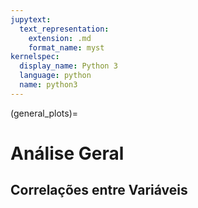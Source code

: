```yaml
--- 
jupytext:
  text_representation:
    extension: .md
    format_name: myst
kernelspec:
  display_name: Python 3
  language: python
  name: python3
---
```


(general_plots)= 

# Análise Geral


## Correlações entre Variáveis

<div><script src="https://cdn.plot.ly/plotly-latest.min.js"></script><div class="plotly-graph-div" id="2fdc9177-61b2-402a-93e3-443c2d4115e3" style="height:100%; width:100%;"></div><script type="text/javascript">                                    window.PLOTLYENV=window.PLOTLYENV || {};                                    if (document.getElementById("2fdc9177-61b2-402a-93e3-443c2d4115e3")) {                    Plotly.newPlot(                        "2fdc9177-61b2-402a-93e3-443c2d4115e3",                        [{"colorbar": {"thickness": 0.03, "thicknessmode": "fraction"}, "colorscale": [[0, "rgb(20, 36, 44)"], [1, "rgb(233, 75, 59)"]], "hoverongaps": false, "hovertemplate": "x: %{x}<br>y: %{y}<br>pearson corr: %{z:.2f}<extra></extra>", "reversescale": false, "showscale": true, "type": "heatmap", "x": ["suporte", "transporte", "hops_9", "hops_12", "hops_13"], "y": ["suporte", "transporte", "hops_9", "hops_12", "hops_13"], "z": [[null, 0.5563975608258747, -0.13825408502136968, -0.1532854542720578, -0.16687776497574014], [null, null, -0.05354497813889961, -0.03779895935749427, -0.04962523502078303], [null, null, null, 0.8240384103186112, 0.771367044690069], [null, null, null, null, 0.9921672113891866], [null, null, null, null, null]]}],                        {"annotations": [{"font": {"color": "rgb(243, 243, 243)"}, "showarrow": false, "text": "nan", "x": "suporte", "xref": "x", "y": "suporte", "yref": "y"}, {"font": {"color": "rgb(243, 243, 243)"}, "showarrow": false, "text": "0.56", "x": "transporte", "xref": "x", "y": "suporte", "yref": "y"}, {"font": {"color": "rgb(243, 243, 243)"}, "showarrow": false, "text": "-0.14", "x": "hops_9", "xref": "x", "y": "suporte", "yref": "y"}, {"font": {"color": "rgb(243, 243, 243)"}, "showarrow": false, "text": "-0.15", "x": "hops_12", "xref": "x", "y": "suporte", "yref": "y"}, {"font": {"color": "rgb(243, 243, 243)"}, "showarrow": false, "text": "-0.17", "x": "hops_13", "xref": "x", "y": "suporte", "yref": "y"}, {"font": {"color": "rgb(243, 243, 243)"}, "showarrow": false, "text": "nan", "x": "suporte", "xref": "x", "y": "transporte", "yref": "y"}, {"font": {"color": "rgb(243, 243, 243)"}, "showarrow": false, "text": "nan", "x": "transporte", "xref": "x", "y": "transporte", "yref": "y"}, {"font": {"color": "rgb(243, 243, 243)"}, "showarrow": false, "text": "-0.05", "x": "hops_9", "xref": "x", "y": "transporte", "yref": "y"}, {"font": {"color": "rgb(243, 243, 243)"}, "showarrow": false, "text": "-0.04", "x": "hops_12", "xref": "x", "y": "transporte", "yref": "y"}, {"font": {"color": "rgb(243, 243, 243)"}, "showarrow": false, "text": "-0.05", "x": "hops_13", "xref": "x", "y": "transporte", "yref": "y"}, {"font": {"color": "rgb(243, 243, 243)"}, "showarrow": false, "text": "nan", "x": "suporte", "xref": "x", "y": "hops_9", "yref": "y"}, {"font": {"color": "rgb(243, 243, 243)"}, "showarrow": false, "text": "nan", "x": "transporte", "xref": "x", "y": "hops_9", "yref": "y"}, {"font": {"color": "rgb(243, 243, 243)"}, "showarrow": false, "text": "nan", "x": "hops_9", "xref": "x", "y": "hops_9", "yref": "y"}, {"font": {"color": "rgb(243, 243, 243)"}, "showarrow": false, "text": "0.82", "x": "hops_12", "xref": "x", "y": "hops_9", "yref": "y"}, {"font": {"color": "rgb(243, 243, 243)"}, "showarrow": false, "text": "0.77", "x": "hops_13", "xref": "x", "y": "hops_9", "yref": "y"}, {"font": {"color": "rgb(243, 243, 243)"}, "showarrow": false, "text": "nan", "x": "suporte", "xref": "x", "y": "hops_12", "yref": "y"}, {"font": {"color": "rgb(243, 243, 243)"}, "showarrow": false, "text": "nan", "x": "transporte", "xref": "x", "y": "hops_12", "yref": "y"}, {"font": {"color": "rgb(243, 243, 243)"}, "showarrow": false, "text": "nan", "x": "hops_9", "xref": "x", "y": "hops_12", "yref": "y"}, {"font": {"color": "rgb(243, 243, 243)"}, "showarrow": false, "text": "nan", "x": "hops_12", "xref": "x", "y": "hops_12", "yref": "y"}, {"font": {"color": "rgb(243, 243, 243)"}, "showarrow": false, "text": "0.99", "x": "hops_13", "xref": "x", "y": "hops_12", "yref": "y"}, {"font": {"color": "rgb(243, 243, 243)"}, "showarrow": false, "text": "nan", "x": "suporte", "xref": "x", "y": "hops_13", "yref": "y"}, {"font": {"color": "rgb(243, 243, 243)"}, "showarrow": false, "text": "nan", "x": "transporte", "xref": "x", "y": "hops_13", "yref": "y"}, {"font": {"color": "rgb(243, 243, 243)"}, "showarrow": false, "text": "nan", "x": "hops_9", "xref": "x", "y": "hops_13", "yref": "y"}, {"font": {"color": "rgb(243, 243, 243)"}, "showarrow": false, "text": "nan", "x": "hops_12", "xref": "x", "y": "hops_13", "yref": "y"}, {"font": {"color": "rgb(243, 243, 243)"}, "showarrow": false, "text": "nan", "x": "hops_13", "xref": "x", "y": "hops_13", "yref": "y"}], "hovermode": "x", "margin": {"b": 50, "l": 50, "r": 50, "t": 100}, "paper_bgcolor": "rgba(0, 0, 0, 0)", "plot_bgcolor": "rgb(243, 243, 243)", "separators": ",.", "template": {"data": {"bar": [{"error_x": {"color": "#2a3f5f"}, "error_y": {"color": "#2a3f5f"}, "marker": {"line": {"color": "#E5ECF6", "width": 0.5}}, "type": "bar"}], "barpolar": [{"marker": {"line": {"color": "#E5ECF6", "width": 0.5}}, "type": "barpolar"}], "carpet": [{"aaxis": {"endlinecolor": "#2a3f5f", "gridcolor": "white", "linecolor": "white", "minorgridcolor": "white", "startlinecolor": "#2a3f5f"}, "baxis": {"endlinecolor": "#2a3f5f", "gridcolor": "white", "linecolor": "white", "minorgridcolor": "white", "startlinecolor": "#2a3f5f"}, "type": "carpet"}], "choropleth": [{"colorbar": {"outlinewidth": 0, "ticks": ""}, "type": "choropleth"}], "contour": [{"colorbar": {"outlinewidth": 0, "ticks": ""}, "colorscale": [[0.0, "#0d0887"], [0.1111111111111111, "#46039f"], [0.2222222222222222, "#7201a8"], [0.3333333333333333, "#9c179e"], [0.4444444444444444, "#bd3786"], [0.5555555555555556, "#d8576b"], [0.6666666666666666, "#ed7953"], [0.7777777777777778, "#fb9f3a"], [0.8888888888888888, "#fdca26"], [1.0, "#f0f921"]], "type": "contour"}], "contourcarpet": [{"colorbar": {"outlinewidth": 0, "ticks": ""}, "type": "contourcarpet"}], "heatmap": [{"colorbar": {"outlinewidth": 0, "ticks": ""}, "colorscale": [[0.0, "#0d0887"], [0.1111111111111111, "#46039f"], [0.2222222222222222, "#7201a8"], [0.3333333333333333, "#9c179e"], [0.4444444444444444, "#bd3786"], [0.5555555555555556, "#d8576b"], [0.6666666666666666, "#ed7953"], [0.7777777777777778, "#fb9f3a"], [0.8888888888888888, "#fdca26"], [1.0, "#f0f921"]], "type": "heatmap"}], "heatmapgl": [{"colorbar": {"outlinewidth": 0, "ticks": ""}, "colorscale": [[0.0, "#0d0887"], [0.1111111111111111, "#46039f"], [0.2222222222222222, "#7201a8"], [0.3333333333333333, "#9c179e"], [0.4444444444444444, "#bd3786"], [0.5555555555555556, "#d8576b"], [0.6666666666666666, "#ed7953"], [0.7777777777777778, "#fb9f3a"], [0.8888888888888888, "#fdca26"], [1.0, "#f0f921"]], "type": "heatmapgl"}], "histogram": [{"marker": {"colorbar": {"outlinewidth": 0, "ticks": ""}}, "type": "histogram"}], "histogram2d": [{"colorbar": {"outlinewidth": 0, "ticks": ""}, "colorscale": [[0.0, "#0d0887"], [0.1111111111111111, "#46039f"], [0.2222222222222222, "#7201a8"], [0.3333333333333333, "#9c179e"], [0.4444444444444444, "#bd3786"], [0.5555555555555556, "#d8576b"], [0.6666666666666666, "#ed7953"], [0.7777777777777778, "#fb9f3a"], [0.8888888888888888, "#fdca26"], [1.0, "#f0f921"]], "type": "histogram2d"}], "histogram2dcontour": [{"colorbar": {"outlinewidth": 0, "ticks": ""}, "colorscale": [[0.0, "#0d0887"], [0.1111111111111111, "#46039f"], [0.2222222222222222, "#7201a8"], [0.3333333333333333, "#9c179e"], [0.4444444444444444, "#bd3786"], [0.5555555555555556, "#d8576b"], [0.6666666666666666, "#ed7953"], [0.7777777777777778, "#fb9f3a"], [0.8888888888888888, "#fdca26"], [1.0, "#f0f921"]], "type": "histogram2dcontour"}], "mesh3d": [{"colorbar": {"outlinewidth": 0, "ticks": ""}, "type": "mesh3d"}], "parcoords": [{"line": {"colorbar": {"outlinewidth": 0, "ticks": ""}}, "type": "parcoords"}], "pie": [{"automargin": true, "type": "pie"}], "scatter": [{"marker": {"colorbar": {"outlinewidth": 0, "ticks": ""}}, "type": "scatter"}], "scatter3d": [{"line": {"colorbar": {"outlinewidth": 0, "ticks": ""}}, "marker": {"colorbar": {"outlinewidth": 0, "ticks": ""}}, "type": "scatter3d"}], "scattercarpet": [{"marker": {"colorbar": {"outlinewidth": 0, "ticks": ""}}, "type": "scattercarpet"}], "scattergeo": [{"marker": {"colorbar": {"outlinewidth": 0, "ticks": ""}}, "type": "scattergeo"}], "scattergl": [{"marker": {"colorbar": {"outlinewidth": 0, "ticks": ""}}, "type": "scattergl"}], "scattermapbox": [{"marker": {"colorbar": {"outlinewidth": 0, "ticks": ""}}, "type": "scattermapbox"}], "scatterpolar": [{"marker": {"colorbar": {"outlinewidth": 0, "ticks": ""}}, "type": "scatterpolar"}], "scatterpolargl": [{"marker": {"colorbar": {"outlinewidth": 0, "ticks": ""}}, "type": "scatterpolargl"}], "scatterternary": [{"marker": {"colorbar": {"outlinewidth": 0, "ticks": ""}}, "type": "scatterternary"}], "surface": [{"colorbar": {"outlinewidth": 0, "ticks": ""}, "colorscale": [[0.0, "#0d0887"], [0.1111111111111111, "#46039f"], [0.2222222222222222, "#7201a8"], [0.3333333333333333, "#9c179e"], [0.4444444444444444, "#bd3786"], [0.5555555555555556, "#d8576b"], [0.6666666666666666, "#ed7953"], [0.7777777777777778, "#fb9f3a"], [0.8888888888888888, "#fdca26"], [1.0, "#f0f921"]], "type": "surface"}], "table": [{"cells": {"fill": {"color": "#EBF0F8"}, "line": {"color": "white"}}, "header": {"fill": {"color": "#C8D4E3"}, "line": {"color": "white"}}, "type": "table"}]}, "layout": {"annotationdefaults": {"arrowcolor": "#2a3f5f", "arrowhead": 0, "arrowwidth": 1}, "coloraxis": {"colorbar": {"outlinewidth": 0, "ticks": ""}}, "colorscale": {"diverging": [[0, "#8e0152"], [0.1, "#c51b7d"], [0.2, "#de77ae"], [0.3, "#f1b6da"], [0.4, "#fde0ef"], [0.5, "#f7f7f7"], [0.6, "#e6f5d0"], [0.7, "#b8e186"], [0.8, "#7fbc41"], [0.9, "#4d9221"], [1, "#276419"]], "sequential": [[0.0, "#0d0887"], [0.1111111111111111, "#46039f"], [0.2222222222222222, "#7201a8"], [0.3333333333333333, "#9c179e"], [0.4444444444444444, "#bd3786"], [0.5555555555555556, "#d8576b"], [0.6666666666666666, "#ed7953"], [0.7777777777777778, "#fb9f3a"], [0.8888888888888888, "#fdca26"], [1.0, "#f0f921"]], "sequentialminus": [[0.0, "#0d0887"], [0.1111111111111111, "#46039f"], [0.2222222222222222, "#7201a8"], [0.3333333333333333, "#9c179e"], [0.4444444444444444, "#bd3786"], [0.5555555555555556, "#d8576b"], [0.6666666666666666, "#ed7953"], [0.7777777777777778, "#fb9f3a"], [0.8888888888888888, "#fdca26"], [1.0, "#f0f921"]]}, "colorway": ["#636efa", "#EF553B", "#00cc96", "#ab63fa", "#FFA15A", "#19d3f3", "#FF6692", "#B6E880", "#FF97FF", "#FECB52"], "font": {"color": "#2a3f5f"}, "geo": {"bgcolor": "white", "lakecolor": "white", "landcolor": "#E5ECF6", "showlakes": true, "showland": true, "subunitcolor": "white"}, "hoverlabel": {"align": "left"}, "hovermode": "closest", "mapbox": {"style": "light"}, "paper_bgcolor": "white", "plot_bgcolor": "#E5ECF6", "polar": {"angularaxis": {"gridcolor": "white", "linecolor": "white", "ticks": ""}, "bgcolor": "#E5ECF6", "radialaxis": {"gridcolor": "white", "linecolor": "white", "ticks": ""}}, "scene": {"xaxis": {"backgroundcolor": "#E5ECF6", "gridcolor": "white", "gridwidth": 2, "linecolor": "white", "showbackground": true, "ticks": "", "zerolinecolor": "white"}, "yaxis": {"backgroundcolor": "#E5ECF6", "gridcolor": "white", "gridwidth": 2, "linecolor": "white", "showbackground": true, "ticks": "", "zerolinecolor": "white"}, "zaxis": {"backgroundcolor": "#E5ECF6", "gridcolor": "white", "gridwidth": 2, "linecolor": "white", "showbackground": true, "ticks": "", "zerolinecolor": "white"}}, "shapedefaults": {"line": {"color": "#2a3f5f"}}, "ternary": {"aaxis": {"gridcolor": "white", "linecolor": "white", "ticks": ""}, "baxis": {"gridcolor": "white", "linecolor": "white", "ticks": ""}, "bgcolor": "#E5ECF6", "caxis": {"gridcolor": "white", "linecolor": "white", "ticks": ""}}, "title": {"x": 0.05}, "xaxis": {"automargin": true, "gridcolor": "white", "linecolor": "white", "ticks": "", "title": {"standoff": 15}, "zerolinecolor": "white", "zerolinewidth": 2}, "yaxis": {"automargin": true, "gridcolor": "white", "linecolor": "white", "ticks": "", "title": {"standoff": 15}, "zerolinecolor": "white", "zerolinewidth": 2}}}, "title": {"text": "pearson's correlation matrix"}, "xaxis": {"dtick": 1, "gridcolor": "rgb(0, 0, 0)", "linecolor": "rgba(100, 100, 100, 0)", "showgrid": false, "side": "top", "tickfont": {"color": "rgba(100, 100, 100, 0.8)"}, "ticks": "", "zeroline": false}, "yaxis": {"dtick": 1, "linecolor": "rgba(100, 100, 100, 0)", "showgrid": false, "tickfont": {"color": "rgba(100, 100, 100, 0.8)"}, "ticks": "", "ticksuffix": "  ", "zeroline": false}},                        {"displayModeBar": false, "showTips": false, "responsive": true}                    )                };                            </script></div>

<div><script src="https://cdn.plot.ly/plotly-latest.min.js"></script><div class="plotly-graph-div" id="be1fc005-7b62-4f56-8405-821df7a12671" style="height:100%; width:100%;"></div><script type="text/javascript">                                    window.PLOTLYENV=window.PLOTLYENV || {};                                    if (document.getElementById("be1fc005-7b62-4f56-8405-821df7a12671")) {                    Plotly.newPlot(                        "be1fc005-7b62-4f56-8405-821df7a12671",                        [{"colorbar": {"thickness": 0.03, "thicknessmode": "fraction"}, "colorscale": [[0, "rgb(20, 36, 44)"], [1, "rgb(233, 75, 59)"]], "hoverongaps": false, "hovertemplate": "x: %{x}<br>y: %{y}<br>spearman corr: %{z:.2f}<extra></extra>", "reversescale": false, "showscale": true, "type": "heatmap", "x": ["suporte", "transporte", "hops_9", "hops_12", "hops_13"], "y": ["suporte", "transporte", "hops_9", "hops_12", "hops_13"], "z": [[null, 0.5209049773755656, -0.1011764705882353, -0.12278511404561825, -0.11567827130852341], [null, null, -0.05181272509003602, -0.0739015606242497, -0.07265306122448979], [null, null, null, 0.9817527010804322, 0.9788715486194478], [null, null, null, null, 0.9984633853541417], [null, null, null, null, null]]}],                        {"annotations": [{"font": {"color": "rgb(243, 243, 243)"}, "showarrow": false, "text": "nan", "x": "suporte", "xref": "x", "y": "suporte", "yref": "y"}, {"font": {"color": "rgb(243, 243, 243)"}, "showarrow": false, "text": "0.52", "x": "transporte", "xref": "x", "y": "suporte", "yref": "y"}, {"font": {"color": "rgb(243, 243, 243)"}, "showarrow": false, "text": "-0.1", "x": "hops_9", "xref": "x", "y": "suporte", "yref": "y"}, {"font": {"color": "rgb(243, 243, 243)"}, "showarrow": false, "text": "-0.12", "x": "hops_12", "xref": "x", "y": "suporte", "yref": "y"}, {"font": {"color": "rgb(243, 243, 243)"}, "showarrow": false, "text": "-0.12", "x": "hops_13", "xref": "x", "y": "suporte", "yref": "y"}, {"font": {"color": "rgb(243, 243, 243)"}, "showarrow": false, "text": "nan", "x": "suporte", "xref": "x", "y": "transporte", "yref": "y"}, {"font": {"color": "rgb(243, 243, 243)"}, "showarrow": false, "text": "nan", "x": "transporte", "xref": "x", "y": "transporte", "yref": "y"}, {"font": {"color": "rgb(243, 243, 243)"}, "showarrow": false, "text": "-0.05", "x": "hops_9", "xref": "x", "y": "transporte", "yref": "y"}, {"font": {"color": "rgb(243, 243, 243)"}, "showarrow": false, "text": "-0.07", "x": "hops_12", "xref": "x", "y": "transporte", "yref": "y"}, {"font": {"color": "rgb(243, 243, 243)"}, "showarrow": false, "text": "-0.07", "x": "hops_13", "xref": "x", "y": "transporte", "yref": "y"}, {"font": {"color": "rgb(243, 243, 243)"}, "showarrow": false, "text": "nan", "x": "suporte", "xref": "x", "y": "hops_9", "yref": "y"}, {"font": {"color": "rgb(243, 243, 243)"}, "showarrow": false, "text": "nan", "x": "transporte", "xref": "x", "y": "hops_9", "yref": "y"}, {"font": {"color": "rgb(243, 243, 243)"}, "showarrow": false, "text": "nan", "x": "hops_9", "xref": "x", "y": "hops_9", "yref": "y"}, {"font": {"color": "rgb(243, 243, 243)"}, "showarrow": false, "text": "0.98", "x": "hops_12", "xref": "x", "y": "hops_9", "yref": "y"}, {"font": {"color": "rgb(243, 243, 243)"}, "showarrow": false, "text": "0.98", "x": "hops_13", "xref": "x", "y": "hops_9", "yref": "y"}, {"font": {"color": "rgb(243, 243, 243)"}, "showarrow": false, "text": "nan", "x": "suporte", "xref": "x", "y": "hops_12", "yref": "y"}, {"font": {"color": "rgb(243, 243, 243)"}, "showarrow": false, "text": "nan", "x": "transporte", "xref": "x", "y": "hops_12", "yref": "y"}, {"font": {"color": "rgb(243, 243, 243)"}, "showarrow": false, "text": "nan", "x": "hops_9", "xref": "x", "y": "hops_12", "yref": "y"}, {"font": {"color": "rgb(243, 243, 243)"}, "showarrow": false, "text": "nan", "x": "hops_12", "xref": "x", "y": "hops_12", "yref": "y"}, {"font": {"color": "rgb(243, 243, 243)"}, "showarrow": false, "text": "1.0", "x": "hops_13", "xref": "x", "y": "hops_12", "yref": "y"}, {"font": {"color": "rgb(243, 243, 243)"}, "showarrow": false, "text": "nan", "x": "suporte", "xref": "x", "y": "hops_13", "yref": "y"}, {"font": {"color": "rgb(243, 243, 243)"}, "showarrow": false, "text": "nan", "x": "transporte", "xref": "x", "y": "hops_13", "yref": "y"}, {"font": {"color": "rgb(243, 243, 243)"}, "showarrow": false, "text": "nan", "x": "hops_9", "xref": "x", "y": "hops_13", "yref": "y"}, {"font": {"color": "rgb(243, 243, 243)"}, "showarrow": false, "text": "nan", "x": "hops_12", "xref": "x", "y": "hops_13", "yref": "y"}, {"font": {"color": "rgb(243, 243, 243)"}, "showarrow": false, "text": "nan", "x": "hops_13", "xref": "x", "y": "hops_13", "yref": "y"}], "hovermode": "x", "margin": {"b": 50, "l": 50, "r": 50, "t": 100}, "paper_bgcolor": "rgba(0, 0, 0, 0)", "plot_bgcolor": "rgb(243, 243, 243)", "separators": ",.", "template": {"data": {"bar": [{"error_x": {"color": "#2a3f5f"}, "error_y": {"color": "#2a3f5f"}, "marker": {"line": {"color": "#E5ECF6", "width": 0.5}}, "type": "bar"}], "barpolar": [{"marker": {"line": {"color": "#E5ECF6", "width": 0.5}}, "type": "barpolar"}], "carpet": [{"aaxis": {"endlinecolor": "#2a3f5f", "gridcolor": "white", "linecolor": "white", "minorgridcolor": "white", "startlinecolor": "#2a3f5f"}, "baxis": {"endlinecolor": "#2a3f5f", "gridcolor": "white", "linecolor": "white", "minorgridcolor": "white", "startlinecolor": "#2a3f5f"}, "type": "carpet"}], "choropleth": [{"colorbar": {"outlinewidth": 0, "ticks": ""}, "type": "choropleth"}], "contour": [{"colorbar": {"outlinewidth": 0, "ticks": ""}, "colorscale": [[0.0, "#0d0887"], [0.1111111111111111, "#46039f"], [0.2222222222222222, "#7201a8"], [0.3333333333333333, "#9c179e"], [0.4444444444444444, "#bd3786"], [0.5555555555555556, "#d8576b"], [0.6666666666666666, "#ed7953"], [0.7777777777777778, "#fb9f3a"], [0.8888888888888888, "#fdca26"], [1.0, "#f0f921"]], "type": "contour"}], "contourcarpet": [{"colorbar": {"outlinewidth": 0, "ticks": ""}, "type": "contourcarpet"}], "heatmap": [{"colorbar": {"outlinewidth": 0, "ticks": ""}, "colorscale": [[0.0, "#0d0887"], [0.1111111111111111, "#46039f"], [0.2222222222222222, "#7201a8"], [0.3333333333333333, "#9c179e"], [0.4444444444444444, "#bd3786"], [0.5555555555555556, "#d8576b"], [0.6666666666666666, "#ed7953"], [0.7777777777777778, "#fb9f3a"], [0.8888888888888888, "#fdca26"], [1.0, "#f0f921"]], "type": "heatmap"}], "heatmapgl": [{"colorbar": {"outlinewidth": 0, "ticks": ""}, "colorscale": [[0.0, "#0d0887"], [0.1111111111111111, "#46039f"], [0.2222222222222222, "#7201a8"], [0.3333333333333333, "#9c179e"], [0.4444444444444444, "#bd3786"], [0.5555555555555556, "#d8576b"], [0.6666666666666666, "#ed7953"], [0.7777777777777778, "#fb9f3a"], [0.8888888888888888, "#fdca26"], [1.0, "#f0f921"]], "type": "heatmapgl"}], "histogram": [{"marker": {"colorbar": {"outlinewidth": 0, "ticks": ""}}, "type": "histogram"}], "histogram2d": [{"colorbar": {"outlinewidth": 0, "ticks": ""}, "colorscale": [[0.0, "#0d0887"], [0.1111111111111111, "#46039f"], [0.2222222222222222, "#7201a8"], [0.3333333333333333, "#9c179e"], [0.4444444444444444, "#bd3786"], [0.5555555555555556, "#d8576b"], [0.6666666666666666, "#ed7953"], [0.7777777777777778, "#fb9f3a"], [0.8888888888888888, "#fdca26"], [1.0, "#f0f921"]], "type": "histogram2d"}], "histogram2dcontour": [{"colorbar": {"outlinewidth": 0, "ticks": ""}, "colorscale": [[0.0, "#0d0887"], [0.1111111111111111, "#46039f"], [0.2222222222222222, "#7201a8"], [0.3333333333333333, "#9c179e"], [0.4444444444444444, "#bd3786"], [0.5555555555555556, "#d8576b"], [0.6666666666666666, "#ed7953"], [0.7777777777777778, "#fb9f3a"], [0.8888888888888888, "#fdca26"], [1.0, "#f0f921"]], "type": "histogram2dcontour"}], "mesh3d": [{"colorbar": {"outlinewidth": 0, "ticks": ""}, "type": "mesh3d"}], "parcoords": [{"line": {"colorbar": {"outlinewidth": 0, "ticks": ""}}, "type": "parcoords"}], "pie": [{"automargin": true, "type": "pie"}], "scatter": [{"marker": {"colorbar": {"outlinewidth": 0, "ticks": ""}}, "type": "scatter"}], "scatter3d": [{"line": {"colorbar": {"outlinewidth": 0, "ticks": ""}}, "marker": {"colorbar": {"outlinewidth": 0, "ticks": ""}}, "type": "scatter3d"}], "scattercarpet": [{"marker": {"colorbar": {"outlinewidth": 0, "ticks": ""}}, "type": "scattercarpet"}], "scattergeo": [{"marker": {"colorbar": {"outlinewidth": 0, "ticks": ""}}, "type": "scattergeo"}], "scattergl": [{"marker": {"colorbar": {"outlinewidth": 0, "ticks": ""}}, "type": "scattergl"}], "scattermapbox": [{"marker": {"colorbar": {"outlinewidth": 0, "ticks": ""}}, "type": "scattermapbox"}], "scatterpolar": [{"marker": {"colorbar": {"outlinewidth": 0, "ticks": ""}}, "type": "scatterpolar"}], "scatterpolargl": [{"marker": {"colorbar": {"outlinewidth": 0, "ticks": ""}}, "type": "scatterpolargl"}], "scatterternary": [{"marker": {"colorbar": {"outlinewidth": 0, "ticks": ""}}, "type": "scatterternary"}], "surface": [{"colorbar": {"outlinewidth": 0, "ticks": ""}, "colorscale": [[0.0, "#0d0887"], [0.1111111111111111, "#46039f"], [0.2222222222222222, "#7201a8"], [0.3333333333333333, "#9c179e"], [0.4444444444444444, "#bd3786"], [0.5555555555555556, "#d8576b"], [0.6666666666666666, "#ed7953"], [0.7777777777777778, "#fb9f3a"], [0.8888888888888888, "#fdca26"], [1.0, "#f0f921"]], "type": "surface"}], "table": [{"cells": {"fill": {"color": "#EBF0F8"}, "line": {"color": "white"}}, "header": {"fill": {"color": "#C8D4E3"}, "line": {"color": "white"}}, "type": "table"}]}, "layout": {"annotationdefaults": {"arrowcolor": "#2a3f5f", "arrowhead": 0, "arrowwidth": 1}, "coloraxis": {"colorbar": {"outlinewidth": 0, "ticks": ""}}, "colorscale": {"diverging": [[0, "#8e0152"], [0.1, "#c51b7d"], [0.2, "#de77ae"], [0.3, "#f1b6da"], [0.4, "#fde0ef"], [0.5, "#f7f7f7"], [0.6, "#e6f5d0"], [0.7, "#b8e186"], [0.8, "#7fbc41"], [0.9, "#4d9221"], [1, "#276419"]], "sequential": [[0.0, "#0d0887"], [0.1111111111111111, "#46039f"], [0.2222222222222222, "#7201a8"], [0.3333333333333333, "#9c179e"], [0.4444444444444444, "#bd3786"], [0.5555555555555556, "#d8576b"], [0.6666666666666666, "#ed7953"], [0.7777777777777778, "#fb9f3a"], [0.8888888888888888, "#fdca26"], [1.0, "#f0f921"]], "sequentialminus": [[0.0, "#0d0887"], [0.1111111111111111, "#46039f"], [0.2222222222222222, "#7201a8"], [0.3333333333333333, "#9c179e"], [0.4444444444444444, "#bd3786"], [0.5555555555555556, "#d8576b"], [0.6666666666666666, "#ed7953"], [0.7777777777777778, "#fb9f3a"], [0.8888888888888888, "#fdca26"], [1.0, "#f0f921"]]}, "colorway": ["#636efa", "#EF553B", "#00cc96", "#ab63fa", "#FFA15A", "#19d3f3", "#FF6692", "#B6E880", "#FF97FF", "#FECB52"], "font": {"color": "#2a3f5f"}, "geo": {"bgcolor": "white", "lakecolor": "white", "landcolor": "#E5ECF6", "showlakes": true, "showland": true, "subunitcolor": "white"}, "hoverlabel": {"align": "left"}, "hovermode": "closest", "mapbox": {"style": "light"}, "paper_bgcolor": "white", "plot_bgcolor": "#E5ECF6", "polar": {"angularaxis": {"gridcolor": "white", "linecolor": "white", "ticks": ""}, "bgcolor": "#E5ECF6", "radialaxis": {"gridcolor": "white", "linecolor": "white", "ticks": ""}}, "scene": {"xaxis": {"backgroundcolor": "#E5ECF6", "gridcolor": "white", "gridwidth": 2, "linecolor": "white", "showbackground": true, "ticks": "", "zerolinecolor": "white"}, "yaxis": {"backgroundcolor": "#E5ECF6", "gridcolor": "white", "gridwidth": 2, "linecolor": "white", "showbackground": true, "ticks": "", "zerolinecolor": "white"}, "zaxis": {"backgroundcolor": "#E5ECF6", "gridcolor": "white", "gridwidth": 2, "linecolor": "white", "showbackground": true, "ticks": "", "zerolinecolor": "white"}}, "shapedefaults": {"line": {"color": "#2a3f5f"}}, "ternary": {"aaxis": {"gridcolor": "white", "linecolor": "white", "ticks": ""}, "baxis": {"gridcolor": "white", "linecolor": "white", "ticks": ""}, "bgcolor": "#E5ECF6", "caxis": {"gridcolor": "white", "linecolor": "white", "ticks": ""}}, "title": {"x": 0.05}, "xaxis": {"automargin": true, "gridcolor": "white", "linecolor": "white", "ticks": "", "title": {"standoff": 15}, "zerolinecolor": "white", "zerolinewidth": 2}, "yaxis": {"automargin": true, "gridcolor": "white", "linecolor": "white", "ticks": "", "title": {"standoff": 15}, "zerolinecolor": "white", "zerolinewidth": 2}}}, "title": {"text": "spearman's correlation matrix"}, "xaxis": {"dtick": 1, "gridcolor": "rgb(0, 0, 0)", "linecolor": "rgba(100, 100, 100, 0)", "showgrid": false, "side": "top", "tickfont": {"color": "rgba(100, 100, 100, 0.8)"}, "ticks": "", "zeroline": false}, "yaxis": {"dtick": 1, "linecolor": "rgba(100, 100, 100, 0)", "showgrid": false, "tickfont": {"color": "rgba(100, 100, 100, 0.8)"}, "ticks": "", "ticksuffix": "  ", "zeroline": false}},                        {"displayModeBar": false, "showTips": false, "responsive": true}                    )                };                            </script></div>

<div><script src="https://cdn.plot.ly/plotly-latest.min.js"></script><div class="plotly-graph-div" id="d73615f0-a56d-4599-a54b-b95667b497da" style="height:100%; width:100%;"></div><script type="text/javascript">                                    window.PLOTLYENV=window.PLOTLYENV || {};                                    if (document.getElementById("d73615f0-a56d-4599-a54b-b95667b497da")) {                    Plotly.newPlot(                        "d73615f0-a56d-4599-a54b-b95667b497da",                        [{"colorbar": {"thickness": 0.03, "thicknessmode": "fraction"}, "colorscale": [[0, "rgb(20, 36, 44)"], [1, "rgb(233, 75, 59)"]], "hoverongaps": false, "hovertemplate": "x: %{x}<br>y: %{y}<br>kendall corr: %{z:.2f}<extra></extra>", "reversescale": false, "showscale": true, "type": "heatmap", "x": ["suporte", "transporte", "hops_9", "hops_12", "hops_13"], "y": ["suporte", "transporte", "hops_9", "hops_12", "hops_13"], "z": [[null, 0.3647058823529412, -0.07591836734693877, -0.07591836734693877, -0.07265306122448979], [null, null, -0.035102040816326535, -0.044897959183673466, -0.044897959183673466], [null, null, null, 0.9151020408163266, 0.9020408163265307], [null, null, null, null, 0.9804081632653062], [null, null, null, null, null]]}],                        {"annotations": [{"font": {"color": "rgb(243, 243, 243)"}, "showarrow": false, "text": "nan", "x": "suporte", "xref": "x", "y": "suporte", "yref": "y"}, {"font": {"color": "rgb(243, 243, 243)"}, "showarrow": false, "text": "0.36", "x": "transporte", "xref": "x", "y": "suporte", "yref": "y"}, {"font": {"color": "rgb(243, 243, 243)"}, "showarrow": false, "text": "-0.08", "x": "hops_9", "xref": "x", "y": "suporte", "yref": "y"}, {"font": {"color": "rgb(243, 243, 243)"}, "showarrow": false, "text": "-0.08", "x": "hops_12", "xref": "x", "y": "suporte", "yref": "y"}, {"font": {"color": "rgb(243, 243, 243)"}, "showarrow": false, "text": "-0.07", "x": "hops_13", "xref": "x", "y": "suporte", "yref": "y"}, {"font": {"color": "rgb(243, 243, 243)"}, "showarrow": false, "text": "nan", "x": "suporte", "xref": "x", "y": "transporte", "yref": "y"}, {"font": {"color": "rgb(243, 243, 243)"}, "showarrow": false, "text": "nan", "x": "transporte", "xref": "x", "y": "transporte", "yref": "y"}, {"font": {"color": "rgb(243, 243, 243)"}, "showarrow": false, "text": "-0.04", "x": "hops_9", "xref": "x", "y": "transporte", "yref": "y"}, {"font": {"color": "rgb(243, 243, 243)"}, "showarrow": false, "text": "-0.04", "x": "hops_12", "xref": "x", "y": "transporte", "yref": "y"}, {"font": {"color": "rgb(243, 243, 243)"}, "showarrow": false, "text": "-0.04", "x": "hops_13", "xref": "x", "y": "transporte", "yref": "y"}, {"font": {"color": "rgb(243, 243, 243)"}, "showarrow": false, "text": "nan", "x": "suporte", "xref": "x", "y": "hops_9", "yref": "y"}, {"font": {"color": "rgb(243, 243, 243)"}, "showarrow": false, "text": "nan", "x": "transporte", "xref": "x", "y": "hops_9", "yref": "y"}, {"font": {"color": "rgb(243, 243, 243)"}, "showarrow": false, "text": "nan", "x": "hops_9", "xref": "x", "y": "hops_9", "yref": "y"}, {"font": {"color": "rgb(243, 243, 243)"}, "showarrow": false, "text": "0.92", "x": "hops_12", "xref": "x", "y": "hops_9", "yref": "y"}, {"font": {"color": "rgb(243, 243, 243)"}, "showarrow": false, "text": "0.9", "x": "hops_13", "xref": "x", "y": "hops_9", "yref": "y"}, {"font": {"color": "rgb(243, 243, 243)"}, "showarrow": false, "text": "nan", "x": "suporte", "xref": "x", "y": "hops_12", "yref": "y"}, {"font": {"color": "rgb(243, 243, 243)"}, "showarrow": false, "text": "nan", "x": "transporte", "xref": "x", "y": "hops_12", "yref": "y"}, {"font": {"color": "rgb(243, 243, 243)"}, "showarrow": false, "text": "nan", "x": "hops_9", "xref": "x", "y": "hops_12", "yref": "y"}, {"font": {"color": "rgb(243, 243, 243)"}, "showarrow": false, "text": "nan", "x": "hops_12", "xref": "x", "y": "hops_12", "yref": "y"}, {"font": {"color": "rgb(243, 243, 243)"}, "showarrow": false, "text": "0.98", "x": "hops_13", "xref": "x", "y": "hops_12", "yref": "y"}, {"font": {"color": "rgb(243, 243, 243)"}, "showarrow": false, "text": "nan", "x": "suporte", "xref": "x", "y": "hops_13", "yref": "y"}, {"font": {"color": "rgb(243, 243, 243)"}, "showarrow": false, "text": "nan", "x": "transporte", "xref": "x", "y": "hops_13", "yref": "y"}, {"font": {"color": "rgb(243, 243, 243)"}, "showarrow": false, "text": "nan", "x": "hops_9", "xref": "x", "y": "hops_13", "yref": "y"}, {"font": {"color": "rgb(243, 243, 243)"}, "showarrow": false, "text": "nan", "x": "hops_12", "xref": "x", "y": "hops_13", "yref": "y"}, {"font": {"color": "rgb(243, 243, 243)"}, "showarrow": false, "text": "nan", "x": "hops_13", "xref": "x", "y": "hops_13", "yref": "y"}], "hovermode": "x", "margin": {"b": 50, "l": 50, "r": 50, "t": 100}, "paper_bgcolor": "rgba(0, 0, 0, 0)", "plot_bgcolor": "rgb(243, 243, 243)", "separators": ",.", "template": {"data": {"bar": [{"error_x": {"color": "#2a3f5f"}, "error_y": {"color": "#2a3f5f"}, "marker": {"line": {"color": "#E5ECF6", "width": 0.5}}, "type": "bar"}], "barpolar": [{"marker": {"line": {"color": "#E5ECF6", "width": 0.5}}, "type": "barpolar"}], "carpet": [{"aaxis": {"endlinecolor": "#2a3f5f", "gridcolor": "white", "linecolor": "white", "minorgridcolor": "white", "startlinecolor": "#2a3f5f"}, "baxis": {"endlinecolor": "#2a3f5f", "gridcolor": "white", "linecolor": "white", "minorgridcolor": "white", "startlinecolor": "#2a3f5f"}, "type": "carpet"}], "choropleth": [{"colorbar": {"outlinewidth": 0, "ticks": ""}, "type": "choropleth"}], "contour": [{"colorbar": {"outlinewidth": 0, "ticks": ""}, "colorscale": [[0.0, "#0d0887"], [0.1111111111111111, "#46039f"], [0.2222222222222222, "#7201a8"], [0.3333333333333333, "#9c179e"], [0.4444444444444444, "#bd3786"], [0.5555555555555556, "#d8576b"], [0.6666666666666666, "#ed7953"], [0.7777777777777778, "#fb9f3a"], [0.8888888888888888, "#fdca26"], [1.0, "#f0f921"]], "type": "contour"}], "contourcarpet": [{"colorbar": {"outlinewidth": 0, "ticks": ""}, "type": "contourcarpet"}], "heatmap": [{"colorbar": {"outlinewidth": 0, "ticks": ""}, "colorscale": [[0.0, "#0d0887"], [0.1111111111111111, "#46039f"], [0.2222222222222222, "#7201a8"], [0.3333333333333333, "#9c179e"], [0.4444444444444444, "#bd3786"], [0.5555555555555556, "#d8576b"], [0.6666666666666666, "#ed7953"], [0.7777777777777778, "#fb9f3a"], [0.8888888888888888, "#fdca26"], [1.0, "#f0f921"]], "type": "heatmap"}], "heatmapgl": [{"colorbar": {"outlinewidth": 0, "ticks": ""}, "colorscale": [[0.0, "#0d0887"], [0.1111111111111111, "#46039f"], [0.2222222222222222, "#7201a8"], [0.3333333333333333, "#9c179e"], [0.4444444444444444, "#bd3786"], [0.5555555555555556, "#d8576b"], [0.6666666666666666, "#ed7953"], [0.7777777777777778, "#fb9f3a"], [0.8888888888888888, "#fdca26"], [1.0, "#f0f921"]], "type": "heatmapgl"}], "histogram": [{"marker": {"colorbar": {"outlinewidth": 0, "ticks": ""}}, "type": "histogram"}], "histogram2d": [{"colorbar": {"outlinewidth": 0, "ticks": ""}, "colorscale": [[0.0, "#0d0887"], [0.1111111111111111, "#46039f"], [0.2222222222222222, "#7201a8"], [0.3333333333333333, "#9c179e"], [0.4444444444444444, "#bd3786"], [0.5555555555555556, "#d8576b"], [0.6666666666666666, "#ed7953"], [0.7777777777777778, "#fb9f3a"], [0.8888888888888888, "#fdca26"], [1.0, "#f0f921"]], "type": "histogram2d"}], "histogram2dcontour": [{"colorbar": {"outlinewidth": 0, "ticks": ""}, "colorscale": [[0.0, "#0d0887"], [0.1111111111111111, "#46039f"], [0.2222222222222222, "#7201a8"], [0.3333333333333333, "#9c179e"], [0.4444444444444444, "#bd3786"], [0.5555555555555556, "#d8576b"], [0.6666666666666666, "#ed7953"], [0.7777777777777778, "#fb9f3a"], [0.8888888888888888, "#fdca26"], [1.0, "#f0f921"]], "type": "histogram2dcontour"}], "mesh3d": [{"colorbar": {"outlinewidth": 0, "ticks": ""}, "type": "mesh3d"}], "parcoords": [{"line": {"colorbar": {"outlinewidth": 0, "ticks": ""}}, "type": "parcoords"}], "pie": [{"automargin": true, "type": "pie"}], "scatter": [{"marker": {"colorbar": {"outlinewidth": 0, "ticks": ""}}, "type": "scatter"}], "scatter3d": [{"line": {"colorbar": {"outlinewidth": 0, "ticks": ""}}, "marker": {"colorbar": {"outlinewidth": 0, "ticks": ""}}, "type": "scatter3d"}], "scattercarpet": [{"marker": {"colorbar": {"outlinewidth": 0, "ticks": ""}}, "type": "scattercarpet"}], "scattergeo": [{"marker": {"colorbar": {"outlinewidth": 0, "ticks": ""}}, "type": "scattergeo"}], "scattergl": [{"marker": {"colorbar": {"outlinewidth": 0, "ticks": ""}}, "type": "scattergl"}], "scattermapbox": [{"marker": {"colorbar": {"outlinewidth": 0, "ticks": ""}}, "type": "scattermapbox"}], "scatterpolar": [{"marker": {"colorbar": {"outlinewidth": 0, "ticks": ""}}, "type": "scatterpolar"}], "scatterpolargl": [{"marker": {"colorbar": {"outlinewidth": 0, "ticks": ""}}, "type": "scatterpolargl"}], "scatterternary": [{"marker": {"colorbar": {"outlinewidth": 0, "ticks": ""}}, "type": "scatterternary"}], "surface": [{"colorbar": {"outlinewidth": 0, "ticks": ""}, "colorscale": [[0.0, "#0d0887"], [0.1111111111111111, "#46039f"], [0.2222222222222222, "#7201a8"], [0.3333333333333333, "#9c179e"], [0.4444444444444444, "#bd3786"], [0.5555555555555556, "#d8576b"], [0.6666666666666666, "#ed7953"], [0.7777777777777778, "#fb9f3a"], [0.8888888888888888, "#fdca26"], [1.0, "#f0f921"]], "type": "surface"}], "table": [{"cells": {"fill": {"color": "#EBF0F8"}, "line": {"color": "white"}}, "header": {"fill": {"color": "#C8D4E3"}, "line": {"color": "white"}}, "type": "table"}]}, "layout": {"annotationdefaults": {"arrowcolor": "#2a3f5f", "arrowhead": 0, "arrowwidth": 1}, "coloraxis": {"colorbar": {"outlinewidth": 0, "ticks": ""}}, "colorscale": {"diverging": [[0, "#8e0152"], [0.1, "#c51b7d"], [0.2, "#de77ae"], [0.3, "#f1b6da"], [0.4, "#fde0ef"], [0.5, "#f7f7f7"], [0.6, "#e6f5d0"], [0.7, "#b8e186"], [0.8, "#7fbc41"], [0.9, "#4d9221"], [1, "#276419"]], "sequential": [[0.0, "#0d0887"], [0.1111111111111111, "#46039f"], [0.2222222222222222, "#7201a8"], [0.3333333333333333, "#9c179e"], [0.4444444444444444, "#bd3786"], [0.5555555555555556, "#d8576b"], [0.6666666666666666, "#ed7953"], [0.7777777777777778, "#fb9f3a"], [0.8888888888888888, "#fdca26"], [1.0, "#f0f921"]], "sequentialminus": [[0.0, "#0d0887"], [0.1111111111111111, "#46039f"], [0.2222222222222222, "#7201a8"], [0.3333333333333333, "#9c179e"], [0.4444444444444444, "#bd3786"], [0.5555555555555556, "#d8576b"], [0.6666666666666666, "#ed7953"], [0.7777777777777778, "#fb9f3a"], [0.8888888888888888, "#fdca26"], [1.0, "#f0f921"]]}, "colorway": ["#636efa", "#EF553B", "#00cc96", "#ab63fa", "#FFA15A", "#19d3f3", "#FF6692", "#B6E880", "#FF97FF", "#FECB52"], "font": {"color": "#2a3f5f"}, "geo": {"bgcolor": "white", "lakecolor": "white", "landcolor": "#E5ECF6", "showlakes": true, "showland": true, "subunitcolor": "white"}, "hoverlabel": {"align": "left"}, "hovermode": "closest", "mapbox": {"style": "light"}, "paper_bgcolor": "white", "plot_bgcolor": "#E5ECF6", "polar": {"angularaxis": {"gridcolor": "white", "linecolor": "white", "ticks": ""}, "bgcolor": "#E5ECF6", "radialaxis": {"gridcolor": "white", "linecolor": "white", "ticks": ""}}, "scene": {"xaxis": {"backgroundcolor": "#E5ECF6", "gridcolor": "white", "gridwidth": 2, "linecolor": "white", "showbackground": true, "ticks": "", "zerolinecolor": "white"}, "yaxis": {"backgroundcolor": "#E5ECF6", "gridcolor": "white", "gridwidth": 2, "linecolor": "white", "showbackground": true, "ticks": "", "zerolinecolor": "white"}, "zaxis": {"backgroundcolor": "#E5ECF6", "gridcolor": "white", "gridwidth": 2, "linecolor": "white", "showbackground": true, "ticks": "", "zerolinecolor": "white"}}, "shapedefaults": {"line": {"color": "#2a3f5f"}}, "ternary": {"aaxis": {"gridcolor": "white", "linecolor": "white", "ticks": ""}, "baxis": {"gridcolor": "white", "linecolor": "white", "ticks": ""}, "bgcolor": "#E5ECF6", "caxis": {"gridcolor": "white", "linecolor": "white", "ticks": ""}}, "title": {"x": 0.05}, "xaxis": {"automargin": true, "gridcolor": "white", "linecolor": "white", "ticks": "", "title": {"standoff": 15}, "zerolinecolor": "white", "zerolinewidth": 2}, "yaxis": {"automargin": true, "gridcolor": "white", "linecolor": "white", "ticks": "", "title": {"standoff": 15}, "zerolinecolor": "white", "zerolinewidth": 2}}}, "title": {"text": "kendall's correlation matrix"}, "xaxis": {"dtick": 1, "gridcolor": "rgb(0, 0, 0)", "linecolor": "rgba(100, 100, 100, 0)", "showgrid": false, "side": "top", "tickfont": {"color": "rgba(100, 100, 100, 0.8)"}, "ticks": "", "zeroline": false}, "yaxis": {"dtick": 1, "linecolor": "rgba(100, 100, 100, 0)", "showgrid": false, "tickfont": {"color": "rgba(100, 100, 100, 0.8)"}, "ticks": "", "ticksuffix": "  ", "zeroline": false}},                        {"displayModeBar": false, "showTips": false, "responsive": true}                    )                };                            </script></div>

<div><script src="https://cdn.plot.ly/plotly-latest.min.js"></script><div class="plotly-graph-div" id="643df5da-e084-4d56-a075-7d425b896021" style="height:100%; width:100%;"></div><script type="text/javascript">                                    window.PLOTLYENV=window.PLOTLYENV || {};                                    if (document.getElementById("643df5da-e084-4d56-a075-7d425b896021")) {                    Plotly.newPlot(                        "643df5da-e084-4d56-a075-7d425b896021",                        [{"colorbar": {"thickness": 0.03, "thicknessmode": "fraction"}, "colorscale": [[0, "rgb(20, 36, 44)"], [1, "rgb(233, 75, 59)"]], "hoverongaps": false, "hovertemplate": "x: %{x}<br>y: %{y}<br>phi_k corr: %{z:.2f}<extra></extra>", "reversescale": false, "showscale": true, "type": "heatmap", "x": ["suporte", "transporte", "hops_9", "hops_12", "hops_13"], "y": ["suporte", "transporte", "hops_9", "hops_12", "hops_13"], "z": [[null, 0.5098952883402486, 0.0, 0.0, 0.0], [null, null, 0.0, 0.0, 0.0], [null, null, null, 0.8152634225926726, 0.8119125749493704], [null, null, null, null, 0.9209840479663959], [null, null, null, null, null]]}],                        {"annotations": [{"font": {"color": "rgb(243, 243, 243)"}, "showarrow": false, "text": "nan", "x": "suporte", "xref": "x", "y": "suporte", "yref": "y"}, {"font": {"color": "rgb(243, 243, 243)"}, "showarrow": false, "text": "0.51", "x": "transporte", "xref": "x", "y": "suporte", "yref": "y"}, {"font": {"color": "rgb(243, 243, 243)"}, "showarrow": false, "text": "0.0", "x": "hops_9", "xref": "x", "y": "suporte", "yref": "y"}, {"font": {"color": "rgb(243, 243, 243)"}, "showarrow": false, "text": "0.0", "x": "hops_12", "xref": "x", "y": "suporte", "yref": "y"}, {"font": {"color": "rgb(243, 243, 243)"}, "showarrow": false, "text": "0.0", "x": "hops_13", "xref": "x", "y": "suporte", "yref": "y"}, {"font": {"color": "rgb(243, 243, 243)"}, "showarrow": false, "text": "nan", "x": "suporte", "xref": "x", "y": "transporte", "yref": "y"}, {"font": {"color": "rgb(243, 243, 243)"}, "showarrow": false, "text": "nan", "x": "transporte", "xref": "x", "y": "transporte", "yref": "y"}, {"font": {"color": "rgb(243, 243, 243)"}, "showarrow": false, "text": "0.0", "x": "hops_9", "xref": "x", "y": "transporte", "yref": "y"}, {"font": {"color": "rgb(243, 243, 243)"}, "showarrow": false, "text": "0.0", "x": "hops_12", "xref": "x", "y": "transporte", "yref": "y"}, {"font": {"color": "rgb(243, 243, 243)"}, "showarrow": false, "text": "0.0", "x": "hops_13", "xref": "x", "y": "transporte", "yref": "y"}, {"font": {"color": "rgb(243, 243, 243)"}, "showarrow": false, "text": "nan", "x": "suporte", "xref": "x", "y": "hops_9", "yref": "y"}, {"font": {"color": "rgb(243, 243, 243)"}, "showarrow": false, "text": "nan", "x": "transporte", "xref": "x", "y": "hops_9", "yref": "y"}, {"font": {"color": "rgb(243, 243, 243)"}, "showarrow": false, "text": "nan", "x": "hops_9", "xref": "x", "y": "hops_9", "yref": "y"}, {"font": {"color": "rgb(243, 243, 243)"}, "showarrow": false, "text": "0.82", "x": "hops_12", "xref": "x", "y": "hops_9", "yref": "y"}, {"font": {"color": "rgb(243, 243, 243)"}, "showarrow": false, "text": "0.81", "x": "hops_13", "xref": "x", "y": "hops_9", "yref": "y"}, {"font": {"color": "rgb(243, 243, 243)"}, "showarrow": false, "text": "nan", "x": "suporte", "xref": "x", "y": "hops_12", "yref": "y"}, {"font": {"color": "rgb(243, 243, 243)"}, "showarrow": false, "text": "nan", "x": "transporte", "xref": "x", "y": "hops_12", "yref": "y"}, {"font": {"color": "rgb(243, 243, 243)"}, "showarrow": false, "text": "nan", "x": "hops_9", "xref": "x", "y": "hops_12", "yref": "y"}, {"font": {"color": "rgb(243, 243, 243)"}, "showarrow": false, "text": "nan", "x": "hops_12", "xref": "x", "y": "hops_12", "yref": "y"}, {"font": {"color": "rgb(243, 243, 243)"}, "showarrow": false, "text": "0.92", "x": "hops_13", "xref": "x", "y": "hops_12", "yref": "y"}, {"font": {"color": "rgb(243, 243, 243)"}, "showarrow": false, "text": "nan", "x": "suporte", "xref": "x", "y": "hops_13", "yref": "y"}, {"font": {"color": "rgb(243, 243, 243)"}, "showarrow": false, "text": "nan", "x": "transporte", "xref": "x", "y": "hops_13", "yref": "y"}, {"font": {"color": "rgb(243, 243, 243)"}, "showarrow": false, "text": "nan", "x": "hops_9", "xref": "x", "y": "hops_13", "yref": "y"}, {"font": {"color": "rgb(243, 243, 243)"}, "showarrow": false, "text": "nan", "x": "hops_12", "xref": "x", "y": "hops_13", "yref": "y"}, {"font": {"color": "rgb(243, 243, 243)"}, "showarrow": false, "text": "nan", "x": "hops_13", "xref": "x", "y": "hops_13", "yref": "y"}], "hovermode": "x", "margin": {"b": 50, "l": 50, "r": 50, "t": 100}, "paper_bgcolor": "rgba(0, 0, 0, 0)", "plot_bgcolor": "rgb(243, 243, 243)", "separators": ",.", "template": {"data": {"bar": [{"error_x": {"color": "#2a3f5f"}, "error_y": {"color": "#2a3f5f"}, "marker": {"line": {"color": "#E5ECF6", "width": 0.5}}, "type": "bar"}], "barpolar": [{"marker": {"line": {"color": "#E5ECF6", "width": 0.5}}, "type": "barpolar"}], "carpet": [{"aaxis": {"endlinecolor": "#2a3f5f", "gridcolor": "white", "linecolor": "white", "minorgridcolor": "white", "startlinecolor": "#2a3f5f"}, "baxis": {"endlinecolor": "#2a3f5f", "gridcolor": "white", "linecolor": "white", "minorgridcolor": "white", "startlinecolor": "#2a3f5f"}, "type": "carpet"}], "choropleth": [{"colorbar": {"outlinewidth": 0, "ticks": ""}, "type": "choropleth"}], "contour": [{"colorbar": {"outlinewidth": 0, "ticks": ""}, "colorscale": [[0.0, "#0d0887"], [0.1111111111111111, "#46039f"], [0.2222222222222222, "#7201a8"], [0.3333333333333333, "#9c179e"], [0.4444444444444444, "#bd3786"], [0.5555555555555556, "#d8576b"], [0.6666666666666666, "#ed7953"], [0.7777777777777778, "#fb9f3a"], [0.8888888888888888, "#fdca26"], [1.0, "#f0f921"]], "type": "contour"}], "contourcarpet": [{"colorbar": {"outlinewidth": 0, "ticks": ""}, "type": "contourcarpet"}], "heatmap": [{"colorbar": {"outlinewidth": 0, "ticks": ""}, "colorscale": [[0.0, "#0d0887"], [0.1111111111111111, "#46039f"], [0.2222222222222222, "#7201a8"], [0.3333333333333333, "#9c179e"], [0.4444444444444444, "#bd3786"], [0.5555555555555556, "#d8576b"], [0.6666666666666666, "#ed7953"], [0.7777777777777778, "#fb9f3a"], [0.8888888888888888, "#fdca26"], [1.0, "#f0f921"]], "type": "heatmap"}], "heatmapgl": [{"colorbar": {"outlinewidth": 0, "ticks": ""}, "colorscale": [[0.0, "#0d0887"], [0.1111111111111111, "#46039f"], [0.2222222222222222, "#7201a8"], [0.3333333333333333, "#9c179e"], [0.4444444444444444, "#bd3786"], [0.5555555555555556, "#d8576b"], [0.6666666666666666, "#ed7953"], [0.7777777777777778, "#fb9f3a"], [0.8888888888888888, "#fdca26"], [1.0, "#f0f921"]], "type": "heatmapgl"}], "histogram": [{"marker": {"colorbar": {"outlinewidth": 0, "ticks": ""}}, "type": "histogram"}], "histogram2d": [{"colorbar": {"outlinewidth": 0, "ticks": ""}, "colorscale": [[0.0, "#0d0887"], [0.1111111111111111, "#46039f"], [0.2222222222222222, "#7201a8"], [0.3333333333333333, "#9c179e"], [0.4444444444444444, "#bd3786"], [0.5555555555555556, "#d8576b"], [0.6666666666666666, "#ed7953"], [0.7777777777777778, "#fb9f3a"], [0.8888888888888888, "#fdca26"], [1.0, "#f0f921"]], "type": "histogram2d"}], "histogram2dcontour": [{"colorbar": {"outlinewidth": 0, "ticks": ""}, "colorscale": [[0.0, "#0d0887"], [0.1111111111111111, "#46039f"], [0.2222222222222222, "#7201a8"], [0.3333333333333333, "#9c179e"], [0.4444444444444444, "#bd3786"], [0.5555555555555556, "#d8576b"], [0.6666666666666666, "#ed7953"], [0.7777777777777778, "#fb9f3a"], [0.8888888888888888, "#fdca26"], [1.0, "#f0f921"]], "type": "histogram2dcontour"}], "mesh3d": [{"colorbar": {"outlinewidth": 0, "ticks": ""}, "type": "mesh3d"}], "parcoords": [{"line": {"colorbar": {"outlinewidth": 0, "ticks": ""}}, "type": "parcoords"}], "pie": [{"automargin": true, "type": "pie"}], "scatter": [{"marker": {"colorbar": {"outlinewidth": 0, "ticks": ""}}, "type": "scatter"}], "scatter3d": [{"line": {"colorbar": {"outlinewidth": 0, "ticks": ""}}, "marker": {"colorbar": {"outlinewidth": 0, "ticks": ""}}, "type": "scatter3d"}], "scattercarpet": [{"marker": {"colorbar": {"outlinewidth": 0, "ticks": ""}}, "type": "scattercarpet"}], "scattergeo": [{"marker": {"colorbar": {"outlinewidth": 0, "ticks": ""}}, "type": "scattergeo"}], "scattergl": [{"marker": {"colorbar": {"outlinewidth": 0, "ticks": ""}}, "type": "scattergl"}], "scattermapbox": [{"marker": {"colorbar": {"outlinewidth": 0, "ticks": ""}}, "type": "scattermapbox"}], "scatterpolar": [{"marker": {"colorbar": {"outlinewidth": 0, "ticks": ""}}, "type": "scatterpolar"}], "scatterpolargl": [{"marker": {"colorbar": {"outlinewidth": 0, "ticks": ""}}, "type": "scatterpolargl"}], "scatterternary": [{"marker": {"colorbar": {"outlinewidth": 0, "ticks": ""}}, "type": "scatterternary"}], "surface": [{"colorbar": {"outlinewidth": 0, "ticks": ""}, "colorscale": [[0.0, "#0d0887"], [0.1111111111111111, "#46039f"], [0.2222222222222222, "#7201a8"], [0.3333333333333333, "#9c179e"], [0.4444444444444444, "#bd3786"], [0.5555555555555556, "#d8576b"], [0.6666666666666666, "#ed7953"], [0.7777777777777778, "#fb9f3a"], [0.8888888888888888, "#fdca26"], [1.0, "#f0f921"]], "type": "surface"}], "table": [{"cells": {"fill": {"color": "#EBF0F8"}, "line": {"color": "white"}}, "header": {"fill": {"color": "#C8D4E3"}, "line": {"color": "white"}}, "type": "table"}]}, "layout": {"annotationdefaults": {"arrowcolor": "#2a3f5f", "arrowhead": 0, "arrowwidth": 1}, "coloraxis": {"colorbar": {"outlinewidth": 0, "ticks": ""}}, "colorscale": {"diverging": [[0, "#8e0152"], [0.1, "#c51b7d"], [0.2, "#de77ae"], [0.3, "#f1b6da"], [0.4, "#fde0ef"], [0.5, "#f7f7f7"], [0.6, "#e6f5d0"], [0.7, "#b8e186"], [0.8, "#7fbc41"], [0.9, "#4d9221"], [1, "#276419"]], "sequential": [[0.0, "#0d0887"], [0.1111111111111111, "#46039f"], [0.2222222222222222, "#7201a8"], [0.3333333333333333, "#9c179e"], [0.4444444444444444, "#bd3786"], [0.5555555555555556, "#d8576b"], [0.6666666666666666, "#ed7953"], [0.7777777777777778, "#fb9f3a"], [0.8888888888888888, "#fdca26"], [1.0, "#f0f921"]], "sequentialminus": [[0.0, "#0d0887"], [0.1111111111111111, "#46039f"], [0.2222222222222222, "#7201a8"], [0.3333333333333333, "#9c179e"], [0.4444444444444444, "#bd3786"], [0.5555555555555556, "#d8576b"], [0.6666666666666666, "#ed7953"], [0.7777777777777778, "#fb9f3a"], [0.8888888888888888, "#fdca26"], [1.0, "#f0f921"]]}, "colorway": ["#636efa", "#EF553B", "#00cc96", "#ab63fa", "#FFA15A", "#19d3f3", "#FF6692", "#B6E880", "#FF97FF", "#FECB52"], "font": {"color": "#2a3f5f"}, "geo": {"bgcolor": "white", "lakecolor": "white", "landcolor": "#E5ECF6", "showlakes": true, "showland": true, "subunitcolor": "white"}, "hoverlabel": {"align": "left"}, "hovermode": "closest", "mapbox": {"style": "light"}, "paper_bgcolor": "white", "plot_bgcolor": "#E5ECF6", "polar": {"angularaxis": {"gridcolor": "white", "linecolor": "white", "ticks": ""}, "bgcolor": "#E5ECF6", "radialaxis": {"gridcolor": "white", "linecolor": "white", "ticks": ""}}, "scene": {"xaxis": {"backgroundcolor": "#E5ECF6", "gridcolor": "white", "gridwidth": 2, "linecolor": "white", "showbackground": true, "ticks": "", "zerolinecolor": "white"}, "yaxis": {"backgroundcolor": "#E5ECF6", "gridcolor": "white", "gridwidth": 2, "linecolor": "white", "showbackground": true, "ticks": "", "zerolinecolor": "white"}, "zaxis": {"backgroundcolor": "#E5ECF6", "gridcolor": "white", "gridwidth": 2, "linecolor": "white", "showbackground": true, "ticks": "", "zerolinecolor": "white"}}, "shapedefaults": {"line": {"color": "#2a3f5f"}}, "ternary": {"aaxis": {"gridcolor": "white", "linecolor": "white", "ticks": ""}, "baxis": {"gridcolor": "white", "linecolor": "white", "ticks": ""}, "bgcolor": "#E5ECF6", "caxis": {"gridcolor": "white", "linecolor": "white", "ticks": ""}}, "title": {"x": 0.05}, "xaxis": {"automargin": true, "gridcolor": "white", "linecolor": "white", "ticks": "", "title": {"standoff": 15}, "zerolinecolor": "white", "zerolinewidth": 2}, "yaxis": {"automargin": true, "gridcolor": "white", "linecolor": "white", "ticks": "", "title": {"standoff": 15}, "zerolinecolor": "white", "zerolinewidth": 2}}}, "title": {"text": "phi_k's correlation matrix"}, "xaxis": {"dtick": 1, "gridcolor": "rgb(0, 0, 0)", "linecolor": "rgba(100, 100, 100, 0)", "showgrid": false, "side": "top", "tickfont": {"color": "rgba(100, 100, 100, 0.8)"}, "ticks": "", "zeroline": false}, "yaxis": {"dtick": 1, "linecolor": "rgba(100, 100, 100, 0)", "showgrid": false, "tickfont": {"color": "rgba(100, 100, 100, 0.8)"}, "ticks": "", "ticksuffix": "  ", "zeroline": false}},                        {"displayModeBar": false, "showTips": false, "responsive": true}                    )                };                            </script></div>



## Análise Geral Bivariada

<div><script src="https://cdn.plot.ly/plotly-latest.min.js"></script><div class="plotly-graph-div" id="e69f8d3e-4a33-444a-ad57-b75ef7bbb7e7" style="height:575px; width:750px;"></div><script type="text/javascript">                                    window.PLOTLYENV=window.PLOTLYENV || {};                                    if (document.getElementById("e69f8d3e-4a33-444a-ad57-b75ef7bbb7e7")) {                    Plotly.newPlot(                        "e69f8d3e-4a33-444a-ad57-b75ef7bbb7e7",                        [{"diagonal": {"visible": false}, "dimensions": [{"label": "suporte", "values": [21576342.86147004, 21910316.01233004, 23888938.70137996, 17299183.66514998, 17325452.08822999, 17814857.853089996, 17546249.697310016, 15909724.30695, 26595273.61151001, 18810584.32677, 16537471.830860015, 19680109.009700004, 14814847.813849995, 15812364.66568998, 17458785.153749995, 14035344.301629955, 14836284.22197, 15198175.092890015, 16043740.81669999, 19650782.792030014, 22586903.09546998, 15770223.683840005, 18246629.192140013, 22752399.96856004, 15192792.316350015, 18255812.282550003, 16225631.408109972, 14621981.608430015, 20119276.767949965, 16444082.661860015, 16482305.50487999, 20626510.844319973, 24843526.035120044, 21077294.905450005, 19316034.604660075, 20750190.09248998, 19296255.663740024, 21330376.429209992, 18680748.74069998, 19331249.92255001, 17566305.334829994, 17020030.514810003, 18935764.388749994, 19317112.16007996, 22567259.640219986, 19654334.475459974, 18203297.651189998, 25368874.58221001, 16234982.804920008, 20317585.180180013, 16276330.460000005]}, {"label": "transporte", "values": [118516082.76295976, 104178128.53875972, 117552594.72236133, 125609253.86551136, 98603440.9456302, 124403287.82987007, 118903684.61162037, 122391001.40084964, 154637987.81722936, 144964239.18288136, 126888207.8187002, 126231714.36130132, 100241809.67726952, 96464737.839491, 85878442.23847021, 88359900.9373193, 97601964.30287956, 109375866.32995918, 113929003.1018401, 118249697.22936994, 134581527.35016024, 130531750.01852028, 123624179.54339036, 118494069.43778954, 98796301.64266042, 104221625.02260023, 107782337.97881936, 101211266.07966983, 112887314.5723395, 109398323.92790996, 122389655.40325046, 144777762.01904866, 151473903.25893077, 151494930.74433914, 132151999.86299996, 121557071.0488396, 112887102.40429103, 105045531.97274068, 112552788.76453052, 113607843.66246895, 109792253.00504924, 112626101.69898036, 123451874.33743007, 141803462.9360806, 168359252.93658993, 153541366.24980968, 146439772.38088027, 130593423.0335096, 129084139.78938888, 129261931.97501951, 120153140.26999985]}, {"label": "hops_9", "values": [null, 1.0, -2.39992854285104, 7.518697916705714, 0.7272353038238409, -1.4826798573581037, 1.4146050457705388, -4.545039859058728, -2.502405137925936, 2.141155843974787, -4.056422036527547, -1.0359690129694858, 1.6456479995589508, -3.2275589802616658, -0.3809279937420413, 0.7819486126035127, 9.026496182000411, 1.407237141476981, -1.5996565221514207, 1.4523364491546775, -0.604074062000257, 1.098620331417019, -0.379275424658842, 1.6543509637341312, -0.6423439064179768, -0.6403303796878048, -1.245421143688041, 1.8266183517565489, -3.2893004726373545, -2.016526839252591, 1.1278351634168908, 0.12666540599562884, -2.5650472384535044, 5.4344980791598205, -1.1573865450539371, 2.106482067641714, -13.389028002492152, 0.8849073826026267, -2.0355160085362454, 2.1270331676846483, -6.905770720324365, -1.102164838164781, 2.357268405588211, -2.8141374176119576, 1.2389191029269282, -3.2177365065135097, -0.4532860142898532, -0.0731953546978774, 3.2829423859260585, -25.903371928737496, -0.957748544864398]}, {"label": "hops_12", "values": [null, 1.0, -2.39992854285104, 7.518697916705714, 0.7272353038238409, -1.4826798573581037, 1.4146050457705388, -4.545039859058728, -2.502405137925936, 2.141155843974787, -1.826649887522136, -1.0672450563983014, 1.6115585694393455, -3.514188449827044, -0.4314149495646006, 0.6339993194448771, 3.1638517563597826, 3.88778093446921, -1.1644864773794918, 0.9135003247236244, -0.4652527716045776, 0.7240717844321243, -0.3073142198384581, 2.068546979352314, -0.4648396493323809, -0.34694514305534563, -1.2856976165866865, 1.837356958284353, -2.7915818175424625, -2.3862173815451726, 1.0998796315560802, 0.15512511438587956, -2.9707483374669894, 3.6260945078131295, -1.2392500771987052, 2.019958771855221, -7.068689961258973, 0.8045894181899449, -2.2109367437417355, 2.0116148939695515, -5.6614453037873735, -1.1251607837830655, 2.3312958538693014, -3.0887032767799507, 1.2030172175208271, -3.4929449197756868, -0.494693262184092, -0.12167417267517035, 3.8275311011747366, -6.1129285694798945, -0.8450043224588801]}, {"label": "hops_13", "values": [null, 1.0, -2.39992854285104, 7.518697916705714, 0.7272353038238409, -1.4826798573581037, 1.4146050457705388, -4.545039859058728, -2.502405137925936, 2.141155843974787, -1.826649887522136, -1.0672450563983014, 1.6115585694393455, -3.61447410653326, -0.4479222639595161, 0.6226314182954265, 2.83529279375688, 5.71819889309228, -1.1033469065982646, 0.6881368525396075, -0.4001513239541476, 0.6599859032139798, -0.2906751273565181, 2.2543415824497157, -0.453037193945528, -0.4451991023176003, -1.2506089725128893, 1.8221650020126519, -2.7306794660300797, -2.437488523276316, 1.0981514429200123, 0.1653312727857586, -3.100656777186641, 3.27610819019036, -1.2688053583075996, 1.9875752113852447, -6.281178743456224, 0.7867591456395385, -2.2936219932609982, 1.9461585758149205, -5.146462839798361, -1.1413496072320066, 2.3133634299917416, -3.0505581432061497, 1.2063343408396527, -3.6338636680740986, -0.5160037013348446, -0.13094575002214126, 4.033948741132464, -4.984962496790418, -0.8208885089934747]}], "marker": {"color": "rgba(20, 36, 44, 0.7)"}, "showlegend": false, "showupperhalf": false, "type": "splom"}],                        {"height": 575, "hovermode": "x", "margin": {"b": 50, "l": 50, "r": 50, "t": 100}, "paper_bgcolor": "rgba(0, 0, 0, 0)", "plot_bgcolor": "rgb(243, 243, 243)", "separators": ",.", "template": {"data": {"bar": [{"error_x": {"color": "#2a3f5f"}, "error_y": {"color": "#2a3f5f"}, "marker": {"line": {"color": "#E5ECF6", "width": 0.5}}, "type": "bar"}], "barpolar": [{"marker": {"line": {"color": "#E5ECF6", "width": 0.5}}, "type": "barpolar"}], "carpet": [{"aaxis": {"endlinecolor": "#2a3f5f", "gridcolor": "white", "linecolor": "white", "minorgridcolor": "white", "startlinecolor": "#2a3f5f"}, "baxis": {"endlinecolor": "#2a3f5f", "gridcolor": "white", "linecolor": "white", "minorgridcolor": "white", "startlinecolor": "#2a3f5f"}, "type": "carpet"}], "choropleth": [{"colorbar": {"outlinewidth": 0, "ticks": ""}, "type": "choropleth"}], "contour": [{"colorbar": {"outlinewidth": 0, "ticks": ""}, "colorscale": [[0.0, "#0d0887"], [0.1111111111111111, "#46039f"], [0.2222222222222222, "#7201a8"], [0.3333333333333333, "#9c179e"], [0.4444444444444444, "#bd3786"], [0.5555555555555556, "#d8576b"], [0.6666666666666666, "#ed7953"], [0.7777777777777778, "#fb9f3a"], [0.8888888888888888, "#fdca26"], [1.0, "#f0f921"]], "type": "contour"}], "contourcarpet": [{"colorbar": {"outlinewidth": 0, "ticks": ""}, "type": "contourcarpet"}], "heatmap": [{"colorbar": {"outlinewidth": 0, "ticks": ""}, "colorscale": [[0.0, "#0d0887"], [0.1111111111111111, "#46039f"], [0.2222222222222222, "#7201a8"], [0.3333333333333333, "#9c179e"], [0.4444444444444444, "#bd3786"], [0.5555555555555556, "#d8576b"], [0.6666666666666666, "#ed7953"], [0.7777777777777778, "#fb9f3a"], [0.8888888888888888, "#fdca26"], [1.0, "#f0f921"]], "type": "heatmap"}], "heatmapgl": [{"colorbar": {"outlinewidth": 0, "ticks": ""}, "colorscale": [[0.0, "#0d0887"], [0.1111111111111111, "#46039f"], [0.2222222222222222, "#7201a8"], [0.3333333333333333, "#9c179e"], [0.4444444444444444, "#bd3786"], [0.5555555555555556, "#d8576b"], [0.6666666666666666, "#ed7953"], [0.7777777777777778, "#fb9f3a"], [0.8888888888888888, "#fdca26"], [1.0, "#f0f921"]], "type": "heatmapgl"}], "histogram": [{"marker": {"colorbar": {"outlinewidth": 0, "ticks": ""}}, "type": "histogram"}], "histogram2d": [{"colorbar": {"outlinewidth": 0, "ticks": ""}, "colorscale": [[0.0, "#0d0887"], [0.1111111111111111, "#46039f"], [0.2222222222222222, "#7201a8"], [0.3333333333333333, "#9c179e"], [0.4444444444444444, "#bd3786"], [0.5555555555555556, "#d8576b"], [0.6666666666666666, "#ed7953"], [0.7777777777777778, "#fb9f3a"], [0.8888888888888888, "#fdca26"], [1.0, "#f0f921"]], "type": "histogram2d"}], "histogram2dcontour": [{"colorbar": {"outlinewidth": 0, "ticks": ""}, "colorscale": [[0.0, "#0d0887"], [0.1111111111111111, "#46039f"], [0.2222222222222222, "#7201a8"], [0.3333333333333333, "#9c179e"], [0.4444444444444444, "#bd3786"], [0.5555555555555556, "#d8576b"], [0.6666666666666666, "#ed7953"], [0.7777777777777778, "#fb9f3a"], [0.8888888888888888, "#fdca26"], [1.0, "#f0f921"]], "type": "histogram2dcontour"}], "mesh3d": [{"colorbar": {"outlinewidth": 0, "ticks": ""}, "type": "mesh3d"}], "parcoords": [{"line": {"colorbar": {"outlinewidth": 0, "ticks": ""}}, "type": "parcoords"}], "pie": [{"automargin": true, "type": "pie"}], "scatter": [{"marker": {"colorbar": {"outlinewidth": 0, "ticks": ""}}, "type": "scatter"}], "scatter3d": [{"line": {"colorbar": {"outlinewidth": 0, "ticks": ""}}, "marker": {"colorbar": {"outlinewidth": 0, "ticks": ""}}, "type": "scatter3d"}], "scattercarpet": [{"marker": {"colorbar": {"outlinewidth": 0, "ticks": ""}}, "type": "scattercarpet"}], "scattergeo": [{"marker": {"colorbar": {"outlinewidth": 0, "ticks": ""}}, "type": "scattergeo"}], "scattergl": [{"marker": {"colorbar": {"outlinewidth": 0, "ticks": ""}}, "type": "scattergl"}], "scattermapbox": [{"marker": {"colorbar": {"outlinewidth": 0, "ticks": ""}}, "type": "scattermapbox"}], "scatterpolar": [{"marker": {"colorbar": {"outlinewidth": 0, "ticks": ""}}, "type": "scatterpolar"}], "scatterpolargl": [{"marker": {"colorbar": {"outlinewidth": 0, "ticks": ""}}, "type": "scatterpolargl"}], "scatterternary": [{"marker": {"colorbar": {"outlinewidth": 0, "ticks": ""}}, "type": "scatterternary"}], "surface": [{"colorbar": {"outlinewidth": 0, "ticks": ""}, "colorscale": [[0.0, "#0d0887"], [0.1111111111111111, "#46039f"], [0.2222222222222222, "#7201a8"], [0.3333333333333333, "#9c179e"], [0.4444444444444444, "#bd3786"], [0.5555555555555556, "#d8576b"], [0.6666666666666666, "#ed7953"], [0.7777777777777778, "#fb9f3a"], [0.8888888888888888, "#fdca26"], [1.0, "#f0f921"]], "type": "surface"}], "table": [{"cells": {"fill": {"color": "#EBF0F8"}, "line": {"color": "white"}}, "header": {"fill": {"color": "#C8D4E3"}, "line": {"color": "white"}}, "type": "table"}]}, "layout": {"annotationdefaults": {"arrowcolor": "#2a3f5f", "arrowhead": 0, "arrowwidth": 1}, "coloraxis": {"colorbar": {"outlinewidth": 0, "ticks": ""}}, "colorscale": {"diverging": [[0, "#8e0152"], [0.1, "#c51b7d"], [0.2, "#de77ae"], [0.3, "#f1b6da"], [0.4, "#fde0ef"], [0.5, "#f7f7f7"], [0.6, "#e6f5d0"], [0.7, "#b8e186"], [0.8, "#7fbc41"], [0.9, "#4d9221"], [1, "#276419"]], "sequential": [[0.0, "#0d0887"], [0.1111111111111111, "#46039f"], [0.2222222222222222, "#7201a8"], [0.3333333333333333, "#9c179e"], [0.4444444444444444, "#bd3786"], [0.5555555555555556, "#d8576b"], [0.6666666666666666, "#ed7953"], [0.7777777777777778, "#fb9f3a"], [0.8888888888888888, "#fdca26"], [1.0, "#f0f921"]], "sequentialminus": [[0.0, "#0d0887"], [0.1111111111111111, "#46039f"], [0.2222222222222222, "#7201a8"], [0.3333333333333333, "#9c179e"], [0.4444444444444444, "#bd3786"], [0.5555555555555556, "#d8576b"], [0.6666666666666666, "#ed7953"], [0.7777777777777778, "#fb9f3a"], [0.8888888888888888, "#fdca26"], [1.0, "#f0f921"]]}, "colorway": ["#636efa", "#EF553B", "#00cc96", "#ab63fa", "#FFA15A", "#19d3f3", "#FF6692", "#B6E880", "#FF97FF", "#FECB52"], "font": {"color": "#2a3f5f"}, "geo": {"bgcolor": "white", "lakecolor": "white", "landcolor": "#E5ECF6", "showlakes": true, "showland": true, "subunitcolor": "white"}, "hoverlabel": {"align": "left"}, "hovermode": "closest", "mapbox": {"style": "light"}, "paper_bgcolor": "white", "plot_bgcolor": "#E5ECF6", "polar": {"angularaxis": {"gridcolor": "white", "linecolor": "white", "ticks": ""}, "bgcolor": "#E5ECF6", "radialaxis": {"gridcolor": "white", "linecolor": "white", "ticks": ""}}, "scene": {"xaxis": {"backgroundcolor": "#E5ECF6", "gridcolor": "white", "gridwidth": 2, "linecolor": "white", "showbackground": true, "ticks": "", "zerolinecolor": "white"}, "yaxis": {"backgroundcolor": "#E5ECF6", "gridcolor": "white", "gridwidth": 2, "linecolor": "white", "showbackground": true, "ticks": "", "zerolinecolor": "white"}, "zaxis": {"backgroundcolor": "#E5ECF6", "gridcolor": "white", "gridwidth": 2, "linecolor": "white", "showbackground": true, "ticks": "", "zerolinecolor": "white"}}, "shapedefaults": {"line": {"color": "#2a3f5f"}}, "ternary": {"aaxis": {"gridcolor": "white", "linecolor": "white", "ticks": ""}, "baxis": {"gridcolor": "white", "linecolor": "white", "ticks": ""}, "bgcolor": "#E5ECF6", "caxis": {"gridcolor": "white", "linecolor": "white", "ticks": ""}}, "title": {"x": 0.05}, "xaxis": {"automargin": true, "gridcolor": "white", "linecolor": "white", "ticks": "", "title": {"standoff": 15}, "zerolinecolor": "white", "zerolinewidth": 2}, "yaxis": {"automargin": true, "gridcolor": "white", "linecolor": "white", "ticks": "", "title": {"standoff": 15}, "zerolinecolor": "white", "zerolinewidth": 2}}}, "title": {"text": "PairPlot"}, "width": 750, "xaxis": {"linecolor": "rgba(100, 100, 100, 0)", "showgrid": false, "tickfont": {"color": "rgba(100, 100, 100, 0.8)"}, "zeroline": false}, "yaxis": {"linecolor": "rgba(100, 100, 100, 0)", "showgrid": false, "tickfont": {"color": "rgba(100, 100, 100, 0.8)"}, "zeroline": false}},                        {"displayModeBar": false, "showTips": false, "responsive": true}                    )                };                            </script></div>

